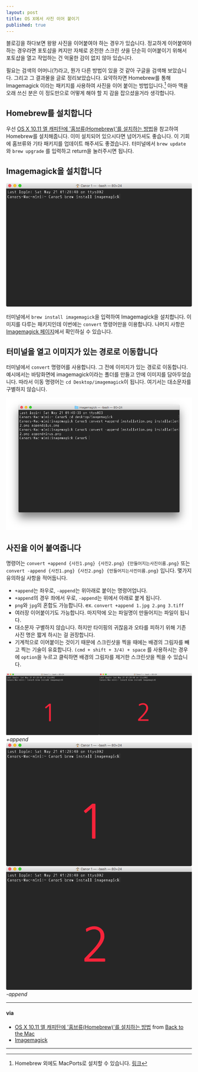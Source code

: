 ```yaml
---
layout: post
title: OS X에서 사진 이어 붙이기
published: true
---
```

블로깅을 하다보면 왕왕 사진을 이어붙여야 하는 경우가 있습니다. 정교하게 이어붙여야 하는 경우라면 포토샵을 켜지만 자체로 온전한 스크린 샷을 단순히 이어붙이기 위해서 포토샵을 열고 작업하는 건 억울한 감이 없지 않아 있습니다.

필요는 검색의 어머니(?)라고, 뭔가 다른 방법이 있을 것 같아 구글을 검색해 보았습니다. 그리고 그 결과물을 글로 정리보았습니다. 요약하자면 Homebrew를 통해 Imagemagick 이라는 패키지를 사용하여 사진을 이어 붙이는 방법입니다.[^1] 아마 맥을 오래 쓰신 분은 이 정도만으로 어떻게 해야 할 지 감을 잡으셨을거라 생각합니다.

[^1]: Homebrew 외에도 MacPorts로 설치할 수 있습니다. [링크](http://www.imagemagick.org/script/binary-releases.php)

## Homebrew를 설치합니다

우선 [OS X 10.11 엘 캐피탄에 '홈브류(Homebrew)'를 설치하는 방법](http://macnews.tistory.com/3728)을 참고하여 Homebrew를 설치해줍니다. 이미 설치되어 있으시다면 넘어가셔도 좋습니다. 이 기회에 홈브류와 기타 패키지를 업데이트 해주셔도 좋겠습니다. 터미널에서 `brew update` 와 `brew upgrade` 를 입력하고 return을 눌러주시면 됩니다.

## Imagemagick을 설치합니다

![installation](/Resources/2016-05-21/installation.png)

터미널에서 `brew install imagemagick`을 입력하여 Imagemagick을 설치합니다. 이미지를 다루는 패키지인데 이번에는 `convert` 명령어만을 이용합니다. 나머지 사항은 [Imagemagick 페이지](http://www.imagemagick.org/script/index.php)에서 확인하실 수 있습니다. 

## 터미널을 열고 이미지가 있는 경로로 이동합니다

터미널에서 `convert` 명령어를 사용합니다. 그 전에 이미지가 있는 경로로 이동합니다. 예시에서는 바탕화면에 imagemagick이라는 폴더를 만들고 안에 이미지를 담아두었습니다. 따라서 이동 명령어는 `cd Desktop/imagemagick`이 됩니다. 여기서는 대소문자를 구별하지 않습니다.

![](/Resources/2016-05-21/conversion.png)

## 사진을 이어 붙여줍니다

명령어는 `convert +append {사진1.png} {사진2.png} {만들어지는사진이름.png}` 또는 `convert -append {사진1.png} {사진2.png} {만들어지는사진이름.png}` 입니다. 몇가지 유의하실 사항을 적어둡니다.

- `+append`는 좌우로, `-append`는 위아래로 붙이는 명령어업니다.
- `+append`의 경우 좌에서 우로, `-append`는 위에서 아래로 붙게 됩니다.
- `png`와 `jpg`의 혼합도 가능합니다. ex. `convert +append 1.jpg 2.png 3.tiff`
- 여러장 이어붙이기도 가능합니다. 마지막에 오는 파일명이 만들어지는 파일이 됩니다.
- 대소문자 구별하지 않습니다. 하지만 타이핑의 귀찮음과 오타를 피하기 위해 기존 사진 명은 짧게 하시는 걸 권장합니다.
- 기계적으로 이어붙이는 것이기 때문에 스크린샷을 찍을 때에는 배경의 그림자를 빼고 찍는 기술이 유효합니다. `(cmd + shift + 3/4) + space` 를 사용하시는 경우에 `option`을 누르고 클릭하면 배경의 그림자를 제거한 스크린샷을 찍을 수 있습니다.

![appendplus](/Resources/2016-05-21/appendplus.png)*+append* ![appendminus](/Resources/2016-05-21/appendminus.png)*-append*

- - -

#### via

- [OS X 10.11 엘 캐피탄에 '홈브류(Homebrew)'를 설치하는 방법](http://macnews.tistory.com/3728) from [Back to the Mac](http://macnews.tistory.com)
- [Imagemagick](http://www.imagemagick.org/script/index.php)

- - -
